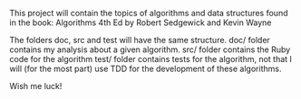 This project will contain the topics of algorithms and data structures found in the book:
    Algorithms 4th Ed by Robert Sedgewick and Kevin Wayne

The folders doc, src and test will have the same structure.
doc/ folder contains my analysis about a given algorithm.
src/ folder contains the Ruby code for the algorithm
test/ folder contains tests for the algorithm, not that I will (for the most part) use TDD for the development of these
      algorithms.

Wish me luck!